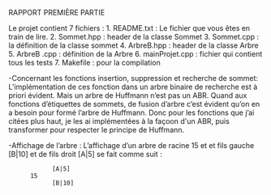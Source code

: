 RAPPORT PREMIÈRE PARTIE 

Le projet contient 7 fichiers :
    1. README.txt : Le fichier que vous êtes en train de lire.
    2. Sommet.hpp : header de la classe Sommet
    3. Sommet.cpp : la définition de la classe sommet
    4. ArbreB.hpp : header de la classe Arbre
    5. ArbreB .cpp : définition de la Arbre
    6. mainProjet.cpp : fichier qui contient tous les tests
    7. Makefile : pour la compilation

-Concernant les fonctions insertion, suppression et recherche de sommet:
 L’implémentation de ces fonction dans un arbre binaire de recherche est à priori évident.
 Mais un arbre de Huffmann n’est pas un ABR. 
 Quand aux fonctions d’étiquettes de sommets, de fusion d’arbre c’est évident qu’on en a besoin pour formé l’arbre de Huffmann. Donc pour les fonctions que  j’ai citées plus haut, je les ai  implémentées à la façoon d'un ABR, puis transformer pour respecter le principe de Huffmann. 

-Affichage de l’arbre : 
L’affichage d’un arbre de racine 15 et et fils gauche [B|10] et de fils droit [A|5] se fait comme suit :

 		        [A|5]
          15
               	[B|10]
  
